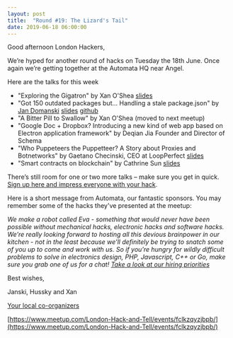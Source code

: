 ```yaml
---
layout: post
title:  "Round #19: The Lizard's Tail"
date: 2019-06-18 06:00:00
---
```


Good afternoon London Hackers,

We’re hyped for another round of hacks on Tuesday the 18th June. Once again we’re getting together at the Automata HQ near Angel.

Here are the talks for this week
- "Exploring the Gigatron" by Xan O'Shea [slides](https://drive.google.com/open?id=1hBV24lQdOHh2kT3l8JtOyQNKgnZewWJg)
- "Got 150 outdated packages but... Handling a stale package.json" by [Jan Domanski](https://twitter.com/jandom_random) [slides](https://drive.google.com/open?id=1y3BkTPHiMIKuoTTCE6itwx-lJ6IvPH7X) [github](https://github.com/jandom/yarn-packages)
- "A Bitter Pill to Swallow" by Xan O'Shea (moved to next meetup)
- "Google Doc + Dropbox? Introducing a new kind of web app based on Electron application framework" by Deqian Jia
Founder and Director of Schema
- "Who Puppeteers the Puppetteer? A Story about Proxies and Botnetworks" by Gaetano Checinski, CEO at LoopPerfect [slides](https://nikhedonia.github.io/ProxyTalk/#0)
- "Smart contracts on blockchain" by Cathrine Sun [slides](https://drive.google.com/open?id=1m_FXcFb2y7cskpf2TrNHez2Azh6w5Kih)

There’s still room for one or two more talks – make sure you get in quick. [Sign up here and impress everyone with your hack](https://goo.gl/forms/34zs7dEoOetKNJe93).

Here is a short message from Automata, our fantastic sponsors. You may remember some of the hacks they've presented at the meetup:

*We make a robot called Eva - something that would never have been possible without mechanical hacks, electronic hacks and software hacks. We’re really looking forward to hosting all this devious brainpower in our kitchen - not in the least because we’ll definitely be trying to snatch some of you up to come and work with us. So if you’re hungry for wildly difficult problems to solve in electronics design, PHP, Javascript, C++ or Go, make sure you grab one of us for a chat! [Take a look at our hiring priorities](https://automata.tech/careers/)*

Best wishes,

Janski, Hussky and Xan

[Your local co-organizers](https://twitter.com/LndHackAndTell)

[https://www.meetup.com/London-Hack-and-Tell/events/fclkzqyzjbpb/](https://www.meetup.com/London-Hack-and-Tell/events/fclkzqyzjbpb/)
